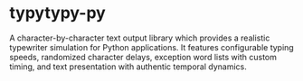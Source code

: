 # typytypy-py
A character-by-character text output library which provides a realistic typewriter simulation for Python applications. It features configurable typing speeds, randomized character delays, exception word lists with custom timing, and text presentation with authentic temporal dynamics.
